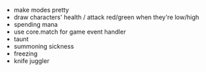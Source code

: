* make modes pretty
* draw characters' health / attack red/green when they're low/high
* spending mana
* use core.match for game event handler
* taunt
* summoning sickness
* freezing
* knife juggler
